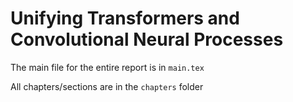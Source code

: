 # Unifying Transformers and Convolutional Neural Processes

The main file for the entire report is in `main.tex`

All chapters/sections are in the `chapters` folder